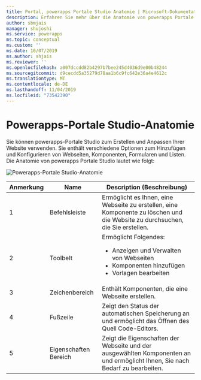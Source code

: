 ```yaml
---
title: Portal, powerapps Portale Studio Anatomie | Microsoft-Dokumentation
description: Erfahren Sie mehr über die Anatomie von powerapps Portale Studio.
author: sbmjais
manager: shujoshi
ms.service: powerapps
ms.topic: conceptual
ms.custom: ''
ms.date: 10/07/2019
ms.author: shjais
ms.reviewer: ''
ms.openlocfilehash: a007dccdd82b4297b7bee245d4036d9e00b48244
ms.sourcegitcommit: d9cecdd5a35279d78aa1b6c9fc642e36a4e4612c
ms.translationtype: MT
ms.contentlocale: de-DE
ms.lasthandoff: 11/04/2019
ms.locfileid: "73542390"
---
```

# <a name="powerapps-portals-studio-anatomy"></a>Powerapps-Portale Studio-Anatomie

Sie können powerapps-Portale Studio zum Erstellen und Anpassen Ihrer Website verwenden. Sie enthält verschiedene Optionen zum Hinzufügen und Konfigurieren von Webseiten, Komponenten, Formularen und Listen. Die Anatomie von powerapps Portale Studio lautet wie folgt:

![Powerapps-Portale Studio-Anatomie](media/maker-anatomy.png "Powerapps-Portale Studio-Anatomie")  

| **Anmerkung** | **Name**        | **Description** (Beschreibung)                                                                              |
|----------------|-----------------|----------------------------------------------------------------------------------------------|
| 1              | Befehlsleiste     | Ermöglicht es Ihnen, eine Webseite zu erstellen, eine Komponente zu löschen und die Website zu durchsuchen, die Sie erstellen.  |
| 2              | Toolbelt        | Ermöglicht Folgendes:<ul><li>Anzeigen und Verwalten von Webseiten</li><li>Komponenten hinzufügen</li><li>Vorlagen bearbeiten</li></ul>  |
| 3              | Zeichenbereich          | Enthält Komponenten, die eine Webseite erstellen.                                                    |
| 4              | Fußzeile          | Zeigt den Status der automatischen Speicherung an und ermöglicht das Öffnen des Quell Code-Editors.                         |
| 5              | Eigenschaften Bereich | Zeigt die Eigenschaften der Webseite und der ausgewählten Komponenten an und ermöglicht Ihnen, Sie nach Bedarf zu bearbeiten. |

